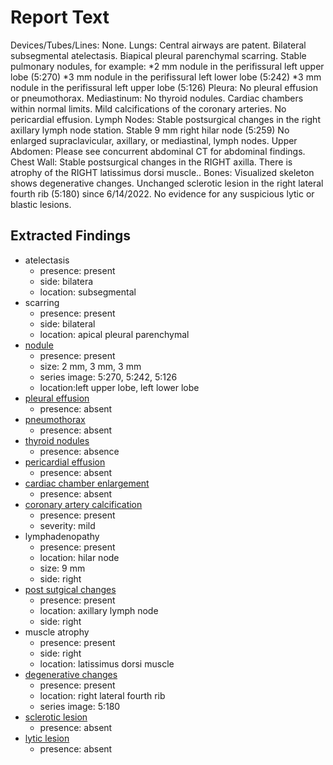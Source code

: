 # Report Text

Devices/Tubes/Lines: None.
Lungs: Central airways are patent. Bilateral subsegmental atelectasis. Biapical pleural parenchymal scarring.
Stable pulmonary nodules, for example:
*2 mm nodule in the perifissural left upper lobe (5:270)
*3 mm nodule in the perifissural left lower lobe (5:242)
*3 mm nodule in the perifissural left upper lobe (5:126)
Pleura: No pleural effusion or pneumothorax.
Mediastinum: No thyroid nodules. Cardiac chambers within normal limits. Mild calcifications of the coronary arteries. No pericardial effusion.
Lymph Nodes: Stable postsurgical changes in the right axillary lymph node station. Stable 9 mm right hilar node (5:259) No enlarged supraclavicular, axillary, or mediastinal, lymph nodes.
Upper Abdomen: Please see concurrent abdominal CT for abdominal findings.
Chest Wall: Stable postsurgical changes in the RIGHT axilla. There is atrophy of the RIGHT latissimus dorsi muscle..
Bones: Visualized skeleton shows degenerative changes. Unchanged sclerotic lesion in the right lateral fourth rib (5:180) since 6/14/2022. No evidence for any suspicious lytic or blastic lesions.

## Extracted Findings

- atelectasis
  - presence: present
  - side: bilatera
  - location: subsegmental
- scarring
  - presence: present
  - side: bilateral
  - location: apical pleural parenchymal
- [nodule](../../definitions/hood/pulmonary-nodule.md)
  - presence: present
  - size: 2 mm, 3 mm, 3 mm
  - series image: 5:270, 5:242, 5:126
  - location:left upper lobe, left lower lobe
- [pleural effusion](../../definitions/hood/pleural-effusion.md)
  - presence: absent
- [pneumothorax](../../definitions/hood/pneumothorax.md)
  - presence: absent
- [thyroid nodules](../../definitions/hood/thyroid-nodule.md)
  - presence: absence
- [pericardial effusion](../../definitions/hood/pericardial-effusion.md)
  - presence: absent
- [cardiac chamber enlargement](../../definitions/upmedic/Cardiomegaly.cde.md)
  - presence: absent
- [coronary artery calcification](../../definitions/nuance/coronary_artery_calcification.json)
  - presence: present
  - severity: mild
- lymphadenopathy
  - presence: present
  - location: hilar node
  - size: 9 mm
  - side: right
- [post sutgical changes](../../definitions/hood/axillary-nodal-dissection.md)
  - presence: present
  - location: axillary lymph node
  - side: right
- muscle atrophy
  - presence: present
  - side: right
  - location: latissimus dorsi muscle
- [degenerative changes](../../definitions/nuance/thoracic_spine_degenerative_changes.json)
  - presence: present
  - location: right lateral fourth rib
  - series image: 5:180
- [sclerotic lesion](../../definitions/locations/bone_lesions_locations.txt)
  - presence: absent
- [lytic lesion](../../definitions/hood/lytic-lesion.md)
  - presence: absent
